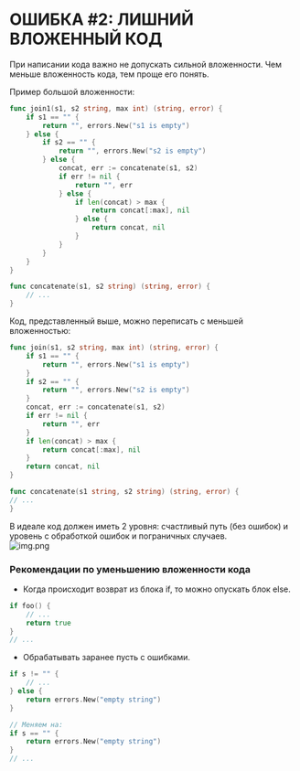 # ОШИБКА #2: ЛИШНИЙ ВЛОЖЕННЫЙ КОД

При написании кода важно не допускать сильной вложенности. Чем меньше вложенность кода, тем проще его понять.

Пример большой вложенности:
```go
func join1(s1, s2 string, max int) (string, error) {
    if s1 == "" {
        return "", errors.New("s1 is empty")
    } else {
        if s2 == "" {
            return "", errors.New("s2 is empty")
        } else {
            concat, err := concatenate(s1, s2)
            if err != nil {
                return "", err
            } else {
                if len(concat) > max {
                    return concat[:max], nil
                } else {
                    return concat, nil
                }
            }
	    }
    }
}

func concatenate(s1, s2 string) (string, error) {
	// ...
}
```

Код, представленный выше, можно переписать с меньшей вложенностью:
```go
func join(s1, s2 string, max int) (string, error) {
    if s1 == "" {
        return "", errors.New("s1 is empty")
    }
    if s2 == "" {
        return "", errors.New("s2 is empty")
    }
    concat, err := concatenate(s1, s2)
    if err != nil {
        return "", err
    }
    if len(concat) > max {
        return concat[:max], nil
    }
    return concat, nil
}

func concatenate(s1 string, s2 string) (string, error) {
// ...
}
```

В идеале код должен иметь 2 уровня: счастливый путь (без ошибок) и уровень с обработкой ошибок и пограничных случаев.  
![img.png](imgs/img)


### Рекомендации по уменьшению вложенности кода

* Когда происходит возврат из блока if, то можно опускать блок else.
```go
if foo() {
    // ...
    return true
}
// ...
```

* Обрабатывать заранее пусть с ошибками.
```go
if s != "" {
    // ...
} else {
    return errors.New("empty string")
}

// Меняем на:
if s == "" { 
    return errors.New("empty string")
}
// ...
```
